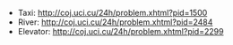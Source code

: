 * Taxi: http://coj.uci.cu/24h/problem.xhtml?pid=1500
* River: http://coj.uci.cu/24h/problem.xhtml?pid=2484
* Elevator: http://coj.uci.cu/24h/problem.xhtml?pid=2299
